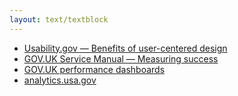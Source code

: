 ```yaml
---
layout: text/textblock
---
```

- [Usability.gov — Benefits of user-centered design](https://www.usability.gov/what-and-why/benefits-of-ucd.html)
- [GOV.UK Service Manual — Measuring success](https://www.gov.uk/service-manual/measuring-success)
- [GOV.UK performance dashboards](https://www.gov.uk/performance)
- [analytics.usa.gov](https://analytics.usa.gov)
